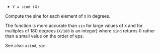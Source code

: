* `Y = sind (X)`

Compute the sine for each element of `X` in degrees.

The function is more accurate than `sin` for large values of `X` and
for multiples of 180 degrees (`X/180` is an integer) where `sind`
returns 0 rather than a small value on the order of eps.

See also: `asind`, `sin`.
